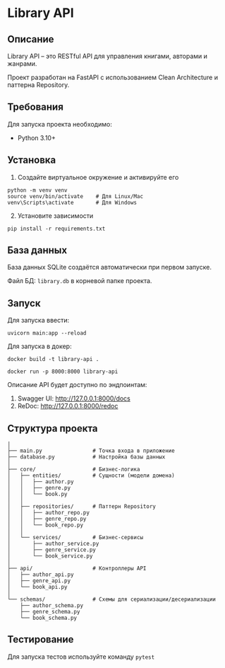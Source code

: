 # Library API

## Описание

Library API – это RESTful API для управления книгами, авторами и жанрами.

Проект разработан на FastAPI с использованием Clean Architecture и паттерна Repository.

## Требования

Для запуска проекта необходимо:

* Python 3.10+

## Установка

1. Создайте виртуальное окружение и активируйте его

```
python -m venv venv
source venv/bin/activate    # Для Linux/Mac
venv\Scripts\activate       # Для Windows
```

2. Установите зависимости

```
pip install -r requirements.txt
```

## База данных

База данных SQLite создаётся автоматически при первом запуске.

Файл БД: `library.db` в корневой папке проекта.

## Запуск

Для запуска ввести:
```
uvicorn main:app --reload
```

Для запуска в докер:

```
docker build -t library-api .

docker run -p 8000:8000 library-api
```

Описание API будет доступно по эндпоинтам:

1. Swagger UI: http://127.0.0.1:8000/docs
2. ReDoc: http://127.0.0.1:8000/redoc

## Структура проекта

```
│
├── main.py                # Точка входа в приложение
├── database.py            # Настройка базы данных
│
├── core/                  # Бизнес-логика
│   ├── entities/          # Сущности (модели домена)
│   │   ├── author.py
│   │   ├── genre.py
│   │   └── book.py
│   │
│   ├── repositories/      # Паттерн Repository
│   │   ├── author_repo.py
│   │   ├── genre_repo.py
│   │   └── book_repo.py
│   │
│   └── services/          # Бизнес-сервисы
│       ├── author_service.py
│       ├── genre_service.py
│       └── book_service.py
│
├── api/                   # Контроллеры API
│   ├── author_api.py
│   ├── genre_api.py
│   └── book_api.py
│
└── schemas/               # Схемы для сериализации/десериализации
    ├── author_schema.py
    ├── genre_schema.py
    └── book_schema.py
```

## Тестирование

Для запуска тестов используйте команду `pytest`